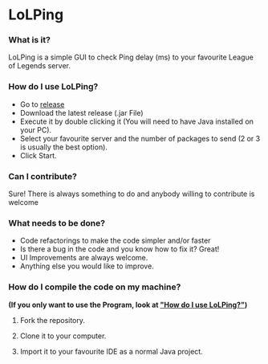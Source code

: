 # LoLPing


### What is it? ###

LoLPing is a simple GUI to check Ping delay (ms) to your favourite League of Legends server.

### How do I use LoLPing? ###

* Go to [release](https://github.com/mayuso/LoLPing/releases)
* Download the latest release (.jar File)
* Execute it by double clicking it (You will need to have Java installed on your PC).
* Select your favourite server and the number of packages to send (2 or 3 is usually the best option).
* Click Start.

### Can I contribute? ###

Sure! There is always something to do and anybody willing to contribute is welcome

### What needs to be done? ###

* Code refactorings to make the code simpler and/or faster
* Is there a bug in the code and you know how to fix it? Great!
* UI Improvements are always welcome.
* Anything else you would like to improve.


### How do I compile the code on my machine? ###

**(If you only want to use the Program, look at ["How do I use LoLPing?"](https://github.com/mayuso/LoLPing#how-do-i-use-lolping))**

1) Fork the repository.

2) Clone it to your computer.

3) Import it to your favourite IDE as a normal Java project.



